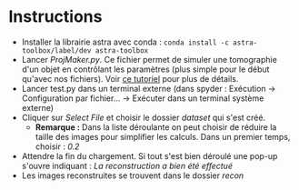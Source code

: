 # Instructions
- Installer la librairie astra avec conda : `conda install -c astra-toolbox/label/dev astra-toolbox`
- Lancer *ProjMaker.py*. Ce fichier permet de simuler une tomographie d'un objet en contrôlant les paramètres (plus simple pour le début qu'avec nos fichiers). Voir [ce tutoriel](https://tomroelandts.com/articles/astra-toolbox-tutorial-reconstruction-from-projection-images-part-1) pour plus de détails.
- Lancer test.py dans un terminal externe (dans spyder : Exécution -> Configuration par fichier... -> Exécuter dans un terminal système externe)
- Cliquer sur *Select File* et choisir le dossier *dataset* qui s'est créé.
  - **Remarque :** Dans la liste déroulante on peut choisir de réduire la taille des images pour simplifier les calculs. Dans un premier temps, choisir : *0.2*
- Attendre la fin du chargement. Si tout s'est bien déroulé une pop-up s'ouvre indiquant : *La reconstruction a bien été effectué*
- Les images reconstruites se trouvent dans le dossier *recon*
